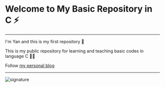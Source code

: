 
# Welcome to My Basic Repository in C  ⚡

---

  I'm Yan and this is my first repository  🤖 

  This is my public repository for learning and teaching basic codes in language C   👨‍💻
  
  Follow [my personal blog](https://hellolibre.blogspot.com/)

---

![signature](https://user-images.githubusercontent.com/72168914/98311581-802aef00-1fae-11eb-9643-9cea7f516b80.png)
